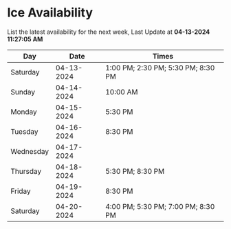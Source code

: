 # Ice Availability

List the latest availability for the next week, Last Update at **04-13-2024 11:27:05 AM**

| Day         | Date        | Times       |
| ----------- | ----------- | ----------- |
|Saturday|04-13-2024|1:00 PM; 2:30 PM; 5:30 PM; 8:30 PM|
|Sunday|04-14-2024|10:00 AM|
|Monday|04-15-2024|5:30 PM|
|Tuesday|04-16-2024|8:30 PM|
|Wednesday|04-17-2024||
|Thursday|04-18-2024|5:30 PM; 8:30 PM|
|Friday|04-19-2024|8:30 PM|
|Saturday|04-20-2024|4:00 PM; 5:30 PM; 7:00 PM; 8:30 PM|
